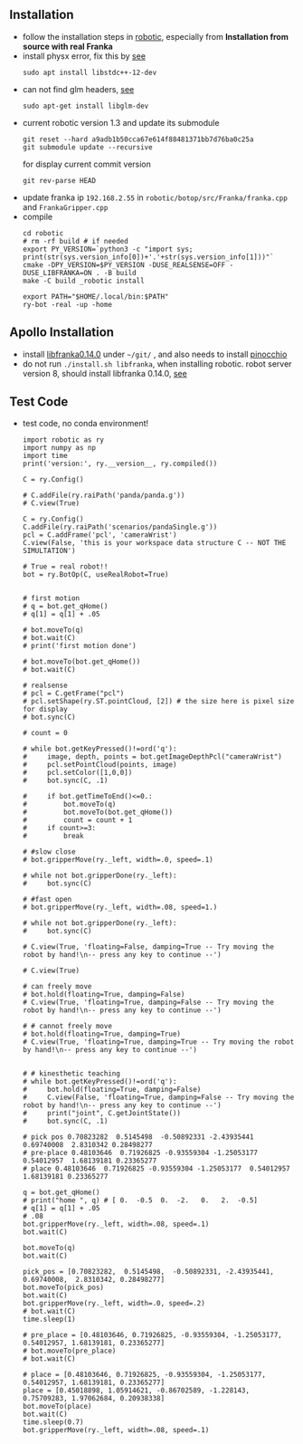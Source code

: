 ## Installation

* follow the installation steps in [robotic](https://github.com/MarcToussaint/robotic), especially from **Installation from source with real Franka**
* install physx error, fix this by [see](https://stackoverflow.com/questions/26380407/cmake-clang-is-not-able-compile-a-simple-test-program-fedora-20)
  ```
  sudo apt install libstdc++-12-dev
  ```
* can not find glm headers, [see](https://stackoverflow.com/questions/28977455/why-cant-c-find-glm-headers)
  ```
  sudo apt-get install libglm-dev
  ``` 
* current robotic version 1.3 and update its submodule
  ```
  git reset --hard a9adb1b50cca67e614f88481371bb7d76ba0c25a
  git submodule update --recursive
  ```
  for display current commit version
  ```
  git rev-parse HEAD
  ```
* update franka ip `192.168.2.55` in `robotic/botop/src/Franka/franka.cpp` and `FrankaGripper.cpp`
* compile
  ```
  cd robotic
  # rm -rf build # if needed 
  export PY_VERSION=`python3 -c "import sys; print(str(sys.version_info[0])+'.'+str(sys.version_info[1]))"`
  cmake -DPY_VERSION=$PY_VERSION -DUSE_REALSENSE=OFF -DUSE_LIBFRANKA=ON . -B build
  make -C build _robotic install

  export PATH="$HOME/.local/bin:$PATH"
  ry-bot -real -up -home
  ```

## Apollo Installation 
* install [libfranka0.14.0](https://github.com/frankaemika/libfranka/blob/main/README.md) under ```~/git/``` , and also needs to install [pinocchio](https://stack-of-tasks.github.io/pinocchio/download.html)
* do not run ```./install.sh libfranka```, when installing robotic. robot server version 8, should install libfranka 0.14.0, [see](https://frankaemika.github.io/docs/compatibility.html)

## Test Code

* test code, no conda environment!
  ```
  import robotic as ry
  import numpy as np
  import time
  print('version:', ry.__version__, ry.compiled())
  
  C = ry.Config()
  
  # C.addFile(ry.raiPath('panda/panda.g'))
  # C.view(True)
  
  C = ry.Config()
  C.addFile(ry.raiPath('scenarios/pandaSingle.g'))
  pcl = C.addFrame('pcl', 'cameraWrist')
  C.view(False, 'this is your workspace data structure C -- NOT THE SIMULTATION')
  
  # True = real robot!!
  bot = ry.BotOp(C, useRealRobot=True)
  
  
  # first motion
  # q = bot.get_qHome()
  # q[1] = q[1] + .05
  
  # bot.moveTo(q)
  # bot.wait(C)
  # print('first motion done')
  
  # bot.moveTo(bot.get_qHome())
  # bot.wait(C)
  
  # realsense
  # pcl = C.getFrame("pcl")
  # pcl.setShape(ry.ST.pointCloud, [2]) # the size here is pixel size for display
  # bot.sync(C)
  
  # count = 0
  
  # while bot.getKeyPressed()!=ord('q'):
  #     image, depth, points = bot.getImageDepthPcl("cameraWrist")
  #     pcl.setPointCloud(points, image)
  #     pcl.setColor([1,0,0])
  #     bot.sync(C, .1)
  
  #     if bot.getTimeToEnd()<=0.:
  #         bot.moveTo(q)
  #         bot.moveTo(bot.get_qHome())
  #         count = count + 1
  #     if count>=3:
  #         break
  
  # #slow close
  # bot.gripperMove(ry._left, width=.0, speed=.1)
  
  # while not bot.gripperDone(ry._left):
  #     bot.sync(C)
  
  # #fast open
  # bot.gripperMove(ry._left, width=.08, speed=1.)
  
  # while not bot.gripperDone(ry._left):
  #     bot.sync(C)
  
  # C.view(True, 'floating=False, damping=True -- Try moving the robot by hand!\n-- press any key to continue --')
  
  # C.view(True)
  
  # can freely move
  # bot.hold(floating=True, damping=False)
  # C.view(True, 'floating=True, damping=False -- Try moving the robot by hand!\n-- press any key to continue --')
  
  # # cannot freely move
  # bot.hold(floating=True, damping=True)
  # C.view(True, 'floating=True, damping=True -- Try moving the robot by hand!\n-- press any key to continue --')
  
  
  # # kinesthetic teaching
  # while bot.getKeyPressed()!=ord('q'):
  #     bot.hold(floating=True, damping=False)
  #     C.view(False, 'floating=True, damping=False -- Try moving the robot by hand!\n-- press any key to continue --')
  #     print("joint", C.getJointState())
  #     bot.sync(C, .1)
  
  # pick pos 0.70823282  0.5145498  -0.50892331 -2.43935441  0.69740008  2.8310342 0.28498277
  # pre-place 0.48103646  0.71926825 -0.93559304 -1.25053177  0.54012957  1.68139181 0.23365277
  # place 0.48103646  0.71926825 -0.93559304 -1.25053177  0.54012957  1.68139181 0.23365277
  
  q = bot.get_qHome()
  # print("home ", q) # [ 0.  -0.5  0.  -2.   0.   2.  -0.5]
  # q[1] = q[1] + .05
  # .08
  bot.gripperMove(ry._left, width=.08, speed=.1)
  bot.wait(C)
  
  bot.moveTo(q)
  bot.wait(C)
  
  pick_pos = [0.70823282,  0.5145498,  -0.50892331, -2.43935441,  0.69740008,  2.8310342, 0.28498277]
  bot.moveTo(pick_pos)
  bot.wait(C)
  bot.gripperMove(ry._left, width=.0, speed=.2)
  # bot.wait(C)
  time.sleep(1)
  
  # pre_place = [0.48103646, 0.71926825, -0.93559304, -1.25053177, 0.54012957, 1.68139181, 0.23365277]
  # bot.moveTo(pre_place)
  # bot.wait(C)
  
  # place = [0.48103646, 0.71926825, -0.93559304, -1.25053177, 0.54012957, 1.68139181, 0.23365277]
  place = [0.45018898, 1.05914621, -0.86702589, -1.228143, 0.75709283, 1.97062684, 0.20938338]
  bot.moveTo(place)
  bot.wait(C)
  time.sleep(0.7)
  bot.gripperMove(ry._left, width=.08, speed=.1)
  ```
